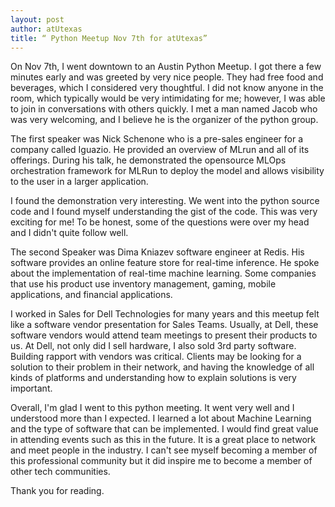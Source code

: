 ```yaml
---
layout: post
author: atUtexas
title: “ Python Meetup Nov 7th for atUtexas”
---
```


On Nov 7th, I went downtown to an Austin Python Meetup. I got there a few minutes early and was greeted by very nice people. They had free food and beverages, which I considered very thoughtful. I did not know anyone in the room, which typically would be very intimidating for me; however, I was able to join in conversations with others quickly. I met a man named Jacob who was very welcoming, and I believe he is the organizer of the python group.

The first speaker was Nick Schenone who is a pre-sales engineer for a company called Iguazio. He provided an overview of MLrun and all of its offerings. During his talk, he demonstrated the opensource MLOps orchestration framework for MLRun to deploy the model and allows visibility to the user in a larger application. 

I found the demonstration very interesting. We went into the python source code and I found myself understanding the gist of the code. This was very exciting for me! To be honest, some of the questions were over my head and I didn't quite follow well.

The second Speaker was Dima Kniazev software engineer at Redis. His software provides an online feature store for real-time inference. He spoke about the implementation of real-time machine learning. Some companies that use his product use inventory management, gaming, mobile applications, and financial applications. 

I worked in Sales for Dell Technologies for many years and this meetup felt like a software vendor presentation for Sales Teams. Usually, at Dell, these software vendors would attend team meetings to present their products to us. At Dell, not only did I sell hardware, I also sold 3rd party software. Building rapport with vendors was critical. Clients may be looking for a solution to their problem in their network, and having the knowledge of all kinds of platforms and understanding how to explain solutions is very important. 

Overall, I'm glad I went to this python meeting. It went very well and I understood more than I expected. I learned a lot about Machine Learning and the type of software that can be implemented. I would find great value in attending events such as this in the future. It is a great place to network and meet people in the industry. I can't see myself becoming a member of this professional community but it did inspire me to become a member of other tech communities. 



Thank you for reading.
